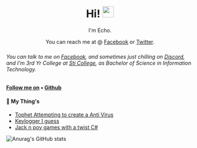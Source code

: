 <h1 align='center'> Hi! <img src="https://raw.githubusercontent.com/MartinHeinz/MartinHeinz/master/wave.gif" width="30px"></h1>
<p align='center'>
I'm Echo. 
</p>

<p align='center'>You can reach me at @  <a href="https://www.facebook.com/echo.estares/">Facebook</a> or <a href="https://twitter.com/jerichoybanez36">Twitter</a>.</p>
  <!-- Hi there! Feel free to make this your own but don't use my data. Attributions are welcomed --> 
<h3></h3>
<h6>You can talk to me on <a href="https://www.facebook.com/echo.estares/">Facebook</a>, and sometimes just chilling on <a href="https://discord.gg/nDTR57Sy">Discord</a>, and I'm 3rd Yr College at <a href="https://www.facebook.com/sjdelmonte.sti.edu">Sti College</a>, as Bachelor of Science in Information Technology.
  
</h6>

<h4> <a href="">Follow me on</a> • <a href="https://github.com/jfouryeah12">Github</a></h4>

<h4>📕 My Thing's</h4>

<!-- Things-POST-LIST:START -->
- [Tophet Attempting to create a Anti Virus](https://github.com/jfouryeah12/Tophet)
- [Keylogger I guess ](https://github.com/jfouryeah12/Keylogger)
- [Jack n poy games with a twist C#](https://github.com/kean25/Jackpot-n-Poy)
<!-- Things-POST-LIST:END -->

![Anurag's GitHub stats](https://github-readme-stats.vercel.app/api?username=jfouryeah12&show_icons=true&theme=radical)







